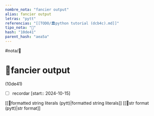```yaml
---
nombre_nota: "fancier output"
alias: fancier output
letras: "pytt"
referencias: "[[TODO/🏛️python tutorial (dcb4c).md]]"
tipo_nota: "📑"
hash: "10de41"
parent_hash: "aea5a"
---
```


#nota/📑

# 📑fancier output
<div class="hash">(10de41)</div>

- [ ] recordar  [start:: 2024-10-15]

[[📑formatted string literals (pytt)|formatted string literals]]
[[📑str format (pytt)|str format]]